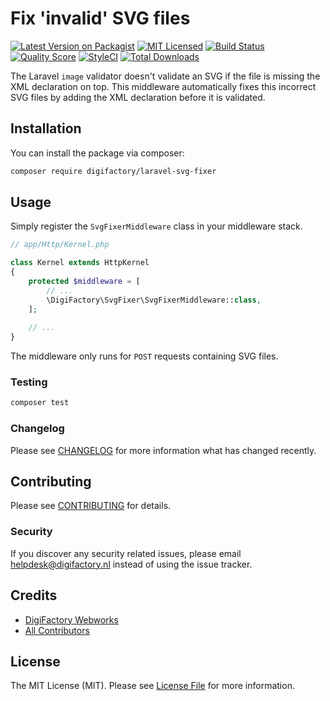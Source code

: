# Fix 'invalid' SVG files

[![Latest Version on Packagist](https://img.shields.io/packagist/v/digifactory/laravel-svg-fixer-middleware.svg?style=flat-square)](https://packagist.org/packages/digifactory/laravel-svg-fixer-middleware)
[![MIT Licensed](https://img.shields.io/github/license/digifactory/laravel-svg-fixer-middleware?style=flat-square)](LICENSE.md)
[![Build Status](https://img.shields.io/travis/digifactory/laravel-svg-fixer-middleware/master?style=flat-square)](https://travis-ci.org/digifactory/laravel-svg-fixer-middleware)
[![Quality Score](https://img.shields.io/scrutinizer/g/digifactory/laravel-svg-fixer-middleware/master?style=flat-square)](https://scrutinizer-ci.com/g/digifactory/laravel-svg-fixer-middleware)
[![StyleCI](https://styleci.io/repos/217690645/shield?branch=master)](https://styleci.io/repos/217690645)
[![Total Downloads](https://img.shields.io/packagist/dt/digifactory/laravel-svg-fixer-middleware.svg?style=flat-square)](https://packagist.org/packages/digifactory/laravel-svg-fixer-middleware)

The Laravel `image` validator doesn't validate an SVG if the file is missing the XML declaration on top. This middleware automatically fixes this incorrect SVG files by adding the XML declaration before it is validated.

## Installation

You can install the package via composer:

```bash
composer require digifactory/laravel-svg-fixer
```

## Usage
Simply register the `SvgFixerMiddleware` class in your middleware stack.
``` php
// app/Http/Kernel.php

class Kernel extends HttpKernel
{
    protected $middleware = [
        // ...
        \DigiFactory\SvgFixer\SvgFixerMiddleware::class,
    ];
    
    // ...
}
```

The middleware only runs for `POST` requests containing SVG files.

### Testing

``` bash
composer test
```

### Changelog

Please see [CHANGELOG](CHANGELOG.md) for more information what has changed recently.

## Contributing

Please see [CONTRIBUTING](CONTRIBUTING.md) for details.

### Security

If you discover any security related issues, please email helpdesk@digifactory.nl instead of using the issue tracker.

## Credits

- [DigiFactory Webworks](https://github.com/digifactory)
- [All Contributors](../../contributors)

## License

The MIT License (MIT). Please see [License File](LICENSE.md) for more information.
